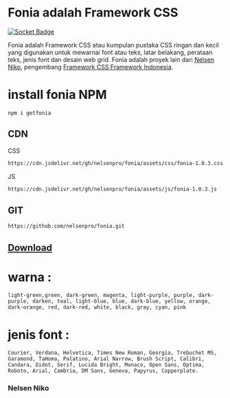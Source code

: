 # Fonia adalah Framework CSS 
[![Socket Badge](https://socket.dev/api/badge/npm/package/getfonia)](https://socket.dev/npm/package/getfonia)

Fonia adalah Framework CSS atau kumpulan pustaka CSS ringan dan kecil yang digunakan untuk mewarnai font atau teks, latar belakang, perataan teks, jenis font dan desain web grid. Fonia adalah proyek lain dari [Nelsen Niko](https://github.com/nelsenpro), pengembang [Framework CSS Framework Indonesia](https://github.com/nelsenpro/framecss).
# install fonia NPM
```
npm i getfonia
```
## CDN
CSS
```html
https://cdn.jsdelivr.net/gh/nelsenpro/fonia/assets/css/fonia-1.0.3.css
```
JS
```html
https://cdn.jsdelivr.net/gh/nelsenpro/fonia/assets/js/fonia-1.0.3.js
```
## GIT
```html
https://github.com/nelsenpro/fonia.git
```
## [Download](https://github.com/nelsenpro/fonia/archive/refs/heads/main.zip)
# warna :
```
light-green,green, dark-green, magenta, light-purple, purple, dark-purple, darken, teal, light-blue, blue, dark-blue, yellow, orange, dark-orange, red, dark-red, white, black, gray, cyan, pink
```
# jenis font :
```
Courier, Verdana, Helvetica, Times New Roman, Georgia, Trebuchet MS, Garamond, TaHoma, Palatino, Arial Narrow, Brush Script, Calibri, Candara, Didot, Serif, Lucida Bright, Monaco, Open Sans, Optima, Roboto, Arial, Cambria, DM Sans, Geneva, Papyrus, Copperplate.
```
### Nelsen Niko

